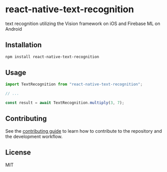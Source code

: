 # react-native-text-recognition

text recognition utilizing the Vision framework on iOS and Firebase ML on Android

## Installation

```sh
npm install react-native-text-recognition
```

## Usage

```js
import TextRecognition from "react-native-text-recognition";

// ...

const result = await TextRecognition.multiply(3, 7);
```

## Contributing

See the [contributing guide](CONTRIBUTING.md) to learn how to contribute to the repository and the development workflow.

## License

MIT
